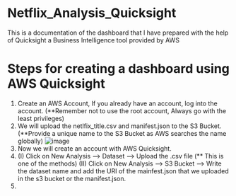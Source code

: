 # Netflix_Analysis_Quicksight
This is a documentation of the dashboard that I have prepared with the help of Quicksight a Business Intelligence tool provided by AWS

# Steps for creating a dashboard using AWS Quicksight
  1. Create an AWS Account, If you already have an account, log into the account. (**Remember not to use the root account, Always go with the least privileges)
  2. We will upload the netlfix_title.csv and manifest.json to the S3 Bucket. (**Provide a unique name to the S3 Bucket as AWS searches the name globally)
     ![image](https://github.com/user-attachments/assets/39570f1f-8c3a-4782-8b9e-f750bc1e3523)
  3. Now we will create an account with AWS Quicksight.
  4.
     (I) Click on New Analysis --> Dataset --> Upload the .csv file (** This is one of the methods)
    (II) Click on New Analysis --> S3 Bucket --> Write the dataset name and add the URI of the mainfest.json that we uploaded in the s3 bucket or the manifest.json.
  5. 
